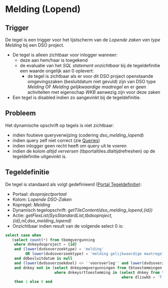 # Melding (Lopend)

## Trigger

De tegel is een trigger voor het lijstscherm van de *Lopende zaken van type Melding* bij een DSO project.

  * De tegel is alleen zichtbaar voor inlogger wanneer: 
    * deze aan hem/haar is toegekend 
    * de evaluatie van het *SQL statement onzichtbaar* bij de tegeldefinitie een waarde ongelijk aan 0 oplevert:
      * de tegel is zichtbaar als er voor dit DSO project openstaande omgevingszaken (besluitdatum niet gevuld) zijn van DSO type *Melding* OF *Melding gelijkwaardige maatregel* en er geen activiteiten met eigenschap *WKB* aanwezig zijn voor deze zaken
  * Een tegel is disabled indien zo aangevinkt bij de tegeldefinitie.

## Probleem

Het dynamische opschrift op tegels is niet zichtbaar:

  * indien foutieve queryverwijzing (codering *dso_melding_lopend*) 
  * indien query zelf niet correct (zie [Queries](/docs/instellen_inrichten/queries.md))
  * indien inlogger geen recht heeft om query uit te voeren 
  * indien de kolom *altijd verversen* (tbportaltiles.dlaltijdrefreshen) op de tegeldefinitie uitgevinkt is.

## Tegeldefinitie

De tegel is standaard als volgt gedefinieerd ([Portal Tegeldefinitie](/docs/instellen_inrichten/portaldefinitie/portal_tegel.md)):

  *  Portaal: *dsoprojectportaal*
  *  Kolom: *Lopende DSO-Zaken* 
  *  Kopregel: *Melding*
  *  Dynamisch tegelopschrift: *getTileContent(dso_melding_lopend,{id})*
  *  Actie: *getFlexList(SysStandardList,tbdsoproject,{id},nil,dso_melding_lopend)*
  *  Onzichtbaar indien result van de volgende select 0 is:

```sql
select case when 
   (select count(*) from tbomgvergunning 
    where dnkeydsoproject = {id} 
    and (lower(dvdsoverzoektype) = 'melding' 
         OR lower(dvdsoverzoektype) = 'melding gelijkwaardige maatregel') 
    and ddbesluitdatum is null 
    and (lower(dvdsoverzoekdoel) <> ''vooroverleg'' and lower(dvdsoverzoekdoel) <> ''conceptverzoek'') 
    and dnkey not in (select dnkeyomgvergunningen from tbtoestemmingen 
                      where dnkeysrttoestemming in (select dnkey from tbsrttoestemming 
                                                    where dliswkb = 'T'))) >= 1 
    then 1 else 0 end
```

